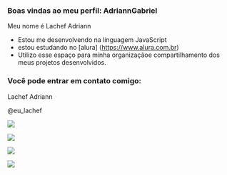 ### Boas vindas ao meu perfil: AdriannGabriel
Meu nome é Lachef Adriann
- Estou me desenvolvendo na linguagem JavaScript
- estou estudando no [alura] (https://www.alura.com.br)
- Utilizo esse espaço para minha organizaçãoe compartilhamento dos meus projetos desenvolvidos.

### Você pode entrar em contato comigo:
Lachef Adriann

@eu_lachef

![](https://media1.tenor.com/m/V8ihD_dEjXkAAAAC/blood-walk-handshake-handshake.gif)

![](https://media.tenor.com/u3_wwrsSYM0AAAAM/kay-flock.gif)

![](https://media.tenor.com/-bxh3s7q5uwAAAAM/kayflock-musty-kewchie.gif)

![](https://media.tenor.com/u_2Vud65KVgAAAAM/kay-flock.gif)
